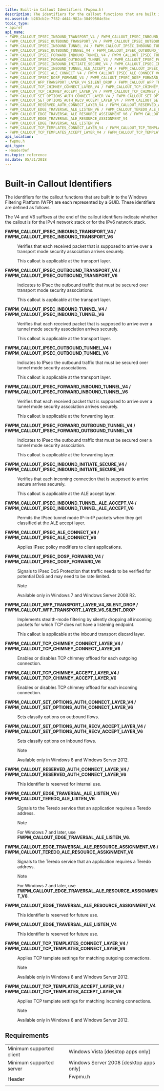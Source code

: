 ```yaml
---
title: Built-in Callout Identifiers (Fwpmu.h)
description: The identifiers for the callout functions that are built in to the Windows Filtering Platform (WFP) are each represented by a GUID. These identifiers are defined as follows.
ms.assetid: b283cb2e-7f82-4d44-982a-38499504e3bc
topic_type:
- apiref
api_name:
- FWPM_CALLOUT_IPSEC_INBOUND_TRANSPORT_V4 / FWPM_CALLOUT_IPSEC_INBOUND_TRANSPORT_V6
- FWPM_CALLOUT_IPSEC_OUTBOUND_TRANSPORT_V4 / FWPM_CALLOUT_IPSEC_OUTBOUND_TRANSPORT_V6
- FWPM_CALLOUT_IPSEC_INBOUND_TUNNEL_V4 / FWPM_CALLOUT_IPSEC_INBOUND_TUNNEL_V6
- FWPM_CALLOUT_IPSEC_OUTBOUND_TUNNEL_V4 / FWPM_CALLOUT_IPSEC_OUTBOUND_TUNNEL_V6
- FWPM_CALLOUT_IPSEC_FORWARD_INBOUND_TUNNEL_V4 / FWPM_CALLOUT_IPSEC_FORWARD_INBOUND_TUNNEL_V6
- FWPM_CALLOUT_IPSEC_FORWARD_OUTBOUND_TUNNEL_V4 / FWPM_CALLOUT_IPSEC_FORWARD_OUTBOUND_TUNNEL_V6
- FWPM_CALLOUT_IPSEC_INBOUND_INITIATE_SECURE_V4 / FWPM_CALLOUT_IPSEC_INBOUND_INITIATE_SECURE_V6
- FWPM_CALLOUT_IPSEC_INBOUND_TUNNEL_ALE_ACCEPT_V4 / FWPM_CALLOUT_IPSEC_INBOUND_TUNNEL_ALE_ACCEPT_V6
- FWPM_CALLOUT_IPSEC_ALE_CONNECT_V4 / FWPM_CALLOUT_IPSEC_ALE_CONNECT_V6
- FWPM_CALLOUT_IPSEC_DOSP_FORWARD_V4 / FWPM_CALLOUT_IPSEC_DOSP_FORWARD_V6
- FWPM_CALLOUT_WFP_TRANSPORT_LAYER_V4_SILENT_DROP / FWPM_CALLOUT_WFP_TRANSPORT_LAYER_V6_SILENT_DROP
- FWPM_CALLOUT_TCP_CHIMNEY_CONNECT_LAYER_V4 / FWPM_CALLOUT_TCP_CHIMNEY_CONNECT_LAYER_V6
- FWPM_CALLOUT_TCP_CHIMNEY_ACCEPT_LAYER_V4 / FWPM_CALLOUT_TCP_CHIMNEY_ACCEPT_LAYER_V6
- FWPM_CALLOUT_SET_OPTIONS_AUTH_CONNECT_LAYER_V4 / FWPM_CALLOUT_SET_OPTIONS_AUTH_CONNECT_LAYER_V6
- FWPM_CALLOUT_SET_OPTIONS_AUTH_RECV_ACCEPT_LAYER_V4 / FWPM_CALLOUT_SET_OPTIONS_AUTH_RECV_ACCEPT_LAYER_V6
- FWPM_CALLOUT_RESERVED_AUTH_CONNECT_LAYER_V4 / FWPM_CALLOUT_RESERVED_AUTH_CONNECT_LAYER_V6
- FWPM_CALLOUT_EDGE_TRAVERSAL_ALE_LISTEN_V6 / FWPM_CALLOUT_TEREDO_ALE_LISTEN_V6
- FWPM_CALLOUT_EDGE_TRAVERSAL_ALE_RESOURCE_ASSIGNMENT_V6 / FWPM_CALLOUT_TEREDO_ALE_RESOURCE_ASSIGNMENT_V6
- FWPM_CALLOUT_EDGE_TRAVERSAL_ALE_RESOURCE_ASSIGNMENT_V4
- FWPM_CALLOUT_EDGE_TRAVERSAL_ALE_LISTEN_V4
- FWPM_CALLOUT_TCP_TEMPLATES_CONNECT_LAYER_V4 / FWPM_CALLOUT_TCP_TEMPLATES_CONNECT_LAYER_V6
- FWPM_CALLOUT_TCP_TEMPLATES_ACCEPT_LAYER_V4 / FWPM_CALLOUT_TCP_TEMPLATES_ACCEPT_LAYER_V6
api_location:
- fwpmu.h
api_type:
- HeaderDef
ms.topic: reference
ms.date: 05/31/2018
---
```


# Built-in Callout Identifiers

The identifiers for the callout functions that are built in to the Windows Filtering Platform (WFP) are each represented by a GUID. These identifiers are defined as follows.

The V4 and V6 suffixes at the end of the callout identifiers indicate whether the callout is for the IPv4 network stack or for the IPv6 network stack.

<dl> <dt>

<span id="FWPM_CALLOUT_IPSEC_INBOUND_TRANSPORT_V4___FWPM_CALLOUT_IPSEC_INBOUND_TRANSPORT_V6_"></span><span id="fwpm_callout_ipsec_inbound_transport_v4___fwpm_callout_ipsec_inbound_transport_v6_"></span>**FWPM\_CALLOUT\_IPSEC\_INBOUND\_TRANSPORT\_V4 / FWPM\_CALLOUT\_IPSEC\_INBOUND\_TRANSPORT\_V6** 
</dt> <dd> <dl> <dt>



Verifies that each received packet that is supposed to arrive over a transport mode security association arrives securely.

This callout is applicable at the transport layer.


</dt> </dl> </dd> <dt>

<span id="FWPM_CALLOUT_IPSEC_OUTBOUND_TRANSPORT_V4___FWPM_CALLOUT_IPSEC_OUTBOUND_TRANSPORT_V6_"></span><span id="fwpm_callout_ipsec_outbound_transport_v4___fwpm_callout_ipsec_outbound_transport_v6_"></span>**FWPM\_CALLOUT\_IPSEC\_OUTBOUND\_TRANSPORT\_V4 / FWPM\_CALLOUT\_IPSEC\_OUTBOUND\_TRANSPORT\_V6** 
</dt> <dd> <dl> <dt>



Indicates to IPsec the outbound traffic that must be secured over transport mode security associations.

This callout is applicable at the transport layer.


</dt> </dl> </dd> <dt>

<span id="FWPM_CALLOUT_IPSEC_INBOUND_TUNNEL_V4___FWPM_CALLOUT_IPSEC_INBOUND_TUNNEL_V6_"></span><span id="fwpm_callout_ipsec_inbound_tunnel_v4___fwpm_callout_ipsec_inbound_tunnel_v6_"></span>**FWPM\_CALLOUT\_IPSEC\_INBOUND\_TUNNEL\_V4 / FWPM\_CALLOUT\_IPSEC\_INBOUND\_TUNNEL\_V6** 
</dt> <dd> <dl> <dt>



Verifies that each received packet that is supposed to arrive over a tunnel mode security association arrives securely.

This callout is applicable at the transport layer.


</dt> </dl> </dd> <dt>

<span id="FWPM_CALLOUT_IPSEC_OUTBOUND_TUNNEL_V4___FWPM_CALLOUT_IPSEC_OUTBOUND_TUNNEL_V6_"></span><span id="fwpm_callout_ipsec_outbound_tunnel_v4___fwpm_callout_ipsec_outbound_tunnel_v6_"></span>**FWPM\_CALLOUT\_IPSEC\_OUTBOUND\_TUNNEL\_V4 / FWPM\_CALLOUT\_IPSEC\_OUTBOUND\_TUNNEL\_V6** 
</dt> <dd> <dl> <dt>



Indicates to IPsec the outbound traffic that must be secured over tunnel mode security associations.

This callout is applicable at the transport layer.


</dt> </dl> </dd> <dt>

<span id="FWPM_CALLOUT_IPSEC_FORWARD_INBOUND_TUNNEL_V4___FWPM_CALLOUT_IPSEC_FORWARD_INBOUND_TUNNEL_V6"></span><span id="fwpm_callout_ipsec_forward_inbound_tunnel_v4___fwpm_callout_ipsec_forward_inbound_tunnel_v6"></span>**FWPM\_CALLOUT\_IPSEC\_FORWARD\_INBOUND\_TUNNEL\_V4 / FWPM\_CALLOUT\_IPSEC\_FORWARD\_INBOUND\_TUNNEL\_V6**
</dt> <dd> <dl> <dt>



Verifies that each received packet that is supposed to arrive over a tunnel mode security association arrives securely.

This callout is applicable at the forwarding layer.


</dt> </dl> </dd> <dt>

<span id="FWPM_CALLOUT_IPSEC_FORWARD_OUTBOUND_TUNNEL_V4___FWPM_CALLOUT_IPSEC_FORWARD_OUTBOUND_TUNNEL_V6"></span><span id="fwpm_callout_ipsec_forward_outbound_tunnel_v4___fwpm_callout_ipsec_forward_outbound_tunnel_v6"></span>**FWPM\_CALLOUT\_IPSEC\_FORWARD\_OUTBOUND\_TUNNEL\_V4 / FWPM\_CALLOUT\_IPSEC\_FORWARD\_OUTBOUND\_TUNNEL\_V6**
</dt> <dd> <dl> <dt>



Indicates to IPsec the outbound traffic that must be secured over a tunnel mode security association.

This callout is applicable at the forwarding layer.


</dt> </dl> </dd> <dt>

<span id="FWPM_CALLOUT_IPSEC_INBOUND_INITIATE_SECURE_V4___FWPM_CALLOUT_IPSEC_INBOUND_INITIATE_SECURE_V6_"></span><span id="fwpm_callout_ipsec_inbound_initiate_secure_v4___fwpm_callout_ipsec_inbound_initiate_secure_v6_"></span>**FWPM\_CALLOUT\_IPSEC\_INBOUND\_INITIATE\_SECURE\_V4 / FWPM\_CALLOUT\_IPSEC\_INBOUND\_INITIATE\_SECURE\_V6** 
</dt> <dd> <dl> <dt>



Verifies that each incoming connection that is supposed to arrive secure arrives securely.

This callout is applicable at the ALE accept layer.


</dt> </dl> </dd> <dt>

<span id="FWPM_CALLOUT_IPSEC_INBOUND_TUNNEL_ALE_ACCEPT_V4___FWPM_CALLOUT_IPSEC_INBOUND_TUNNEL_ALE_ACCEPT_V6"></span><span id="fwpm_callout_ipsec_inbound_tunnel_ale_accept_v4___fwpm_callout_ipsec_inbound_tunnel_ale_accept_v6"></span>**FWPM\_CALLOUT\_IPSEC\_INBOUND\_TUNNEL\_ALE\_ACCEPT\_V4 / FWPM\_CALLOUT\_IPSEC\_INBOUND\_TUNNEL\_ALE\_ACCEPT\_V6**
</dt> <dd> <dl> <dt>



Permits the IPsec tunnel mode IP-in-IP packets when they get classified at the ALE accept layer.


</dt> </dl> </dd> <dt>

<span id="FWPM_CALLOUT_IPSEC_ALE_CONNECT_V4___FWPM_CALLOUT_IPSEC_ALE_CONNECT_V6"></span><span id="fwpm_callout_ipsec_ale_connect_v4___fwpm_callout_ipsec_ale_connect_v6"></span>**FWPM\_CALLOUT\_IPSEC\_ALE\_CONNECT\_V4 / FWPM\_CALLOUT\_IPSEC\_ALE\_CONNECT\_V6**
</dt> <dd> <dl> <dt>



Applies IPsec policy modifiers to client applications.


</dt> </dl> </dd> <dt>

<span id="FWPM_CALLOUT_IPSEC_DOSP_FORWARD_V4___FWPM_CALLOUT_IPSEC_DOSP_FORWARD_V6"></span><span id="fwpm_callout_ipsec_dosp_forward_v4___fwpm_callout_ipsec_dosp_forward_v6"></span>**FWPM\_CALLOUT\_IPSEC\_DOSP\_FORWARD\_V4 / FWPM\_CALLOUT\_IPSEC\_DOSP\_FORWARD\_V6**
</dt> <dd> <dl> <dt>



Signals to IPsec DoS Protection that traffic needs to be verified for potential DoS and may need to be rate limited.

> [!Note]  
> Available only in Windows 7 and Windows Server 2008 R2.

 


</dt> </dl> </dd> <dt>

<span id="FWPM_CALLOUT_WFP_TRANSPORT_LAYER_V4_SILENT_DROP___FWPM_CALLOUT_WFP_TRANSPORT_LAYER_V6_SILENT_DROP"></span><span id="fwpm_callout_wfp_transport_layer_v4_silent_drop___fwpm_callout_wfp_transport_layer_v6_silent_drop"></span>**FWPM\_CALLOUT\_WFP\_TRANSPORT\_LAYER\_V4\_SILENT\_DROP / FWPM\_CALLOUT\_WFP\_TRANSPORT\_LAYER\_V6\_SILENT\_DROP**
</dt> <dd> <dl> <dt>



Implements stealth-mode filtering by silently dropping all incoming packets for which TCP does not have a listening endpoint.

This callout is applicable at the inbound transport discard layer.


</dt> </dl> </dd> <dt>

<span id="FWPM_CALLOUT_TCP_CHIMNEY_CONNECT_LAYER_V4___FWPM_CALLOUT_TCP_CHIMNEY_CONNECT_LAYER_V6"></span><span id="fwpm_callout_tcp_chimney_connect_layer_v4___fwpm_callout_tcp_chimney_connect_layer_v6"></span>**FWPM\_CALLOUT\_TCP\_CHIMNEY\_CONNECT\_LAYER\_V4 / FWPM\_CALLOUT\_TCP\_CHIMNEY\_CONNECT\_LAYER\_V6**
</dt> <dd> <dl> <dt>



Enables or disables TCP chimney offload for each outgoing connection.


</dt> </dl> </dd> <dt>

<span id="FWPM_CALLOUT_TCP_CHIMNEY_ACCEPT_LAYER_V4___FWPM_CALLOUT_TCP_CHIMNEY_ACCEPT_LAYER_V6"></span><span id="fwpm_callout_tcp_chimney_accept_layer_v4___fwpm_callout_tcp_chimney_accept_layer_v6"></span>**FWPM\_CALLOUT\_TCP\_CHIMNEY\_ACCEPT\_LAYER\_V4 / FWPM\_CALLOUT\_TCP\_CHIMNEY\_ACCEPT\_LAYER\_V6**
</dt> <dd> <dl> <dt>



Enables or disables TCP chimney offload for each incoming connection.


</dt> </dl> </dd> <dt>

<span id="FWPM_CALLOUT_SET_OPTIONS_AUTH_CONNECT_LAYER_V4___FWPM_CALLOUT_SET_OPTIONS_AUTH_CONNECT_LAYER_V6"></span><span id="fwpm_callout_set_options_auth_connect_layer_v4___fwpm_callout_set_options_auth_connect_layer_v6"></span>**FWPM\_CALLOUT\_SET\_OPTIONS\_AUTH\_CONNECT\_LAYER\_V4 / FWPM\_CALLOUT\_SET\_OPTIONS\_AUTH\_CONNECT\_LAYER\_V6**
</dt> <dd> <dl> <dt>



Sets classify options on outbound flows.


</dt> </dl> </dd> <dt>

<span id="FWPM_CALLOUT_SET_OPTIONS_AUTH_RECV_ACCEPT_LAYER_V4___FWPM_CALLOUT_SET_OPTIONS_AUTH_RECV_ACCEPT_LAYER_V6"></span><span id="fwpm_callout_set_options_auth_recv_accept_layer_v4___fwpm_callout_set_options_auth_recv_accept_layer_v6"></span>**FWPM\_CALLOUT\_SET\_OPTIONS\_AUTH\_RECV\_ACCEPT\_LAYER\_V4 / FWPM\_CALLOUT\_SET\_OPTIONS\_AUTH\_RECV\_ACCEPT\_LAYER\_V6**
</dt> <dd> <dl> <dt>



Sets classify options on inbound flows.

> [!Note]  
> Available only in Windows 8 and Windows Server 2012.

 


</dt> </dl> </dd> <dt>

<span id="FWPM_CALLOUT_RESERVED_AUTH_CONNECT_LAYER_V4___FWPM_CALLOUT_RESERVED_AUTH_CONNECT_LAYER_V6"></span><span id="fwpm_callout_reserved_auth_connect_layer_v4___fwpm_callout_reserved_auth_connect_layer_v6"></span>**FWPM\_CALLOUT\_RESERVED\_AUTH\_CONNECT\_LAYER\_V4 / FWPM\_CALLOUT\_RESERVED\_AUTH\_CONNECT\_LAYER\_V6**
</dt> <dd> <dl> <dt>



This identifier is reserved for internal use.


</dt> </dl> </dd> <dt>

<span id="FWPM_CALLOUT_EDGE_TRAVERSAL_ALE_LISTEN_V6___FWPM_CALLOUT_TEREDO_ALE_LISTEN_V6"></span><span id="fwpm_callout_edge_traversal_ale_listen_v6___fwpm_callout_teredo_ale_listen_v6"></span>**FWPM\_CALLOUT\_EDGE\_TRAVERSAL\_ALE\_LISTEN\_V6 / FWPM\_CALLOUT\_TEREDO\_ALE\_LISTEN\_V6**
</dt> <dd> <dl> <dt>



Signals to the Teredo service that an application requires a Teredo address.

> [!Note]  
> For Windows 7 and later, use **FWPM\_CALLOUT\_EDGE\_TRAVERSAL\_ALE\_LISTEN\_V6**.

 


</dt> </dl> </dd> <dt>

<span id="FWPM_CALLOUT_EDGE_TRAVERSAL_ALE_RESOURCE_ASSIGNMENT_V6___FWPM_CALLOUT_TEREDO_ALE_RESOURCE_ASSIGNMENT_V6"></span><span id="fwpm_callout_edge_traversal_ale_resource_assignment_v6___fwpm_callout_teredo_ale_resource_assignment_v6"></span>**FWPM\_CALLOUT\_EDGE\_TRAVERSAL\_ALE\_RESOURCE\_ASSIGNMENT\_V6 / FWPM\_CALLOUT\_TEREDO\_ALE\_RESOURCE\_ASSIGNMENT\_V6**
</dt> <dd> <dl> <dt>



Signals to the Teredo service that an application requires a Teredo address.

> [!Note]  
> For Windows 7 and later, use **FWPM\_CALLOUT\_EDGE\_TRAVERSAL\_ALE\_RESOURCE\_ASSIGNMENT\_V6**.

 


</dt> </dl> </dd> <dt>

<span id="FWPM_CALLOUT_EDGE_TRAVERSAL_ALE_RESOURCE_ASSIGNMENT_V4_"></span><span id="fwpm_callout_edge_traversal_ale_resource_assignment_v4_"></span>**FWPM\_CALLOUT\_EDGE\_TRAVERSAL\_ALE\_RESOURCE\_ASSIGNMENT\_V4** 
</dt> <dd> <dl> <dt>



This identifier is reserved for future use.


</dt> </dl> </dd> <dt>

<span id="FWPM_CALLOUT_EDGE_TRAVERSAL_ALE_LISTEN_V4"></span><span id="fwpm_callout_edge_traversal_ale_listen_v4"></span>**FWPM\_CALLOUT\_EDGE\_TRAVERSAL\_ALE\_LISTEN\_V4**
</dt> <dd> <dl> <dt>



This identifier is reserved for future use.


</dt> </dl> </dd> <dt>

<span id="FWPM_CALLOUT_TCP_TEMPLATES_CONNECT_LAYER_V4___FWPM_CALLOUT_TCP_TEMPLATES_CONNECT_LAYER_V6"></span><span id="fwpm_callout_tcp_templates_connect_layer_v4___fwpm_callout_tcp_templates_connect_layer_v6"></span>**FWPM\_CALLOUT\_TCP\_TEMPLATES\_CONNECT\_LAYER\_V4 / FWPM\_CALLOUT\_TCP\_TEMPLATES\_CONNECT\_LAYER\_V6**
</dt> <dd> <dl> <dt>



Applies TCP template settings for matching outgoing connections.

> [!Note]  
> Available only in Windows 8 and Windows Server 2012.

 


</dt> </dl> </dd> <dt>

<span id="FWPM_CALLOUT_TCP_TEMPLATES_ACCEPT_LAYER_V4___FWPM_CALLOUT_TCP_TEMPLATES_ACCEPT_LAYER_V6"></span><span id="fwpm_callout_tcp_templates_accept_layer_v4___fwpm_callout_tcp_templates_accept_layer_v6"></span>**FWPM\_CALLOUT\_TCP\_TEMPLATES\_ACCEPT\_LAYER\_V4 / FWPM\_CALLOUT\_TCP\_TEMPLATES\_ACCEPT\_LAYER\_V6**
</dt> <dd> <dl> <dt>



Applies TCP template settings for matching incoming connections.

> [!Note]  
> Available only in Windows 8 and Windows Server 2012.

 


</dt> </dl> </dd> </dl>

## Requirements



|                                     |                                                                                    |
|-------------------------------------|------------------------------------------------------------------------------------|
| Minimum supported client<br/> | Windows Vista \[desktop apps only\]<br/>                                     |
| Minimum supported server<br/> | Windows Server 2008 \[desktop apps only\]<br/>                               |
| Header<br/>                   | <dl> <dt>Fwpmu.h</dt> </dl> |



 

 





